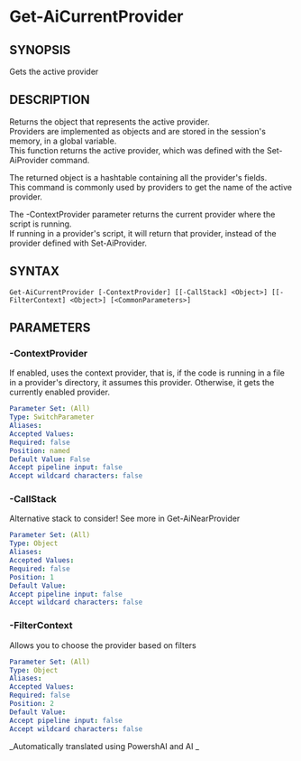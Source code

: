 ﻿---
external help file: powershai-help.xml
schema: 2.0.0
powershai: true
---

# Get-AiCurrentProvider

## SYNOPSIS <!--!= @#Synop !-->
Gets the active provider

## DESCRIPTION <!--!= @#Desc !-->
Returns the object that represents the active provider.  
Providers are implemented as objects and are stored in the session's memory, in a global variable.  
This function returns the active provider, which was defined with the Set-AiProvider command.

The returned object is a hashtable containing all the provider's fields.  
This command is commonly used by providers to get the name of the active provider.  

The -ContextProvider parameter returns the current provider where the script is running.  
If running in a provider's script, it will return that provider, instead of the provider defined with Set-AiProvider.

## SYNTAX <!--!= @#Syntax !-->

```
Get-AiCurrentProvider [-ContextProvider] [[-CallStack] <Object>] [[-FilterContext] <Object>] [<CommonParameters>]
```

## PARAMETERS <!--!= @#Params !-->

### -ContextProvider
If enabled, uses the context provider, that is, if the code is running in a file in a provider's directory, it assumes this provider.
Otherwise, it gets the currently enabled provider.

```yml
Parameter Set: (All)
Type: SwitchParameter
Aliases: 
Accepted Values: 
Required: false
Position: named
Default Value: False
Accept pipeline input: false
Accept wildcard characters: false
```

### -CallStack
Alternative stack to consider! See more in Get-AiNearProvider

```yml
Parameter Set: (All)
Type: Object
Aliases: 
Accepted Values: 
Required: false
Position: 1
Default Value: 
Accept pipeline input: false
Accept wildcard characters: false
```

### -FilterContext
Allows you to choose the provider based on filters

```yml
Parameter Set: (All)
Type: Object
Aliases: 
Accepted Values: 
Required: false
Position: 2
Default Value: 
Accept pipeline input: false
Accept wildcard characters: false
```


<!--PowershaiAiDocBlockStart-->
_Automatically translated using PowershAI and AI
_
<!--PowershaiAiDocBlockEnd-->

